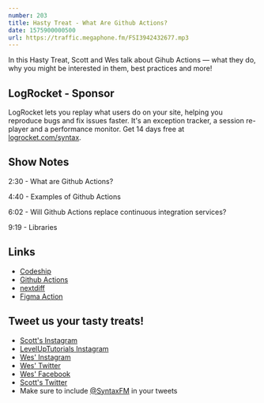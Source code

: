 ```yaml
---
number: 203
title: Hasty Treat - What Are Github Actions?
date: 1575900000500
url: https://traffic.megaphone.fm/FSI3942432677.mp3
---
```


In this Hasty Treat, Scott and Wes talk about Gihub Actions — what they do, why you might be interested in them, best practices and more!

## LogRocket - Sponsor
LogRocket lets you replay what users do on your site, helping you reproduce bugs and fix issues faster. It's an exception tracker, a session re-player and a performance monitor. Get 14 days free at [logrocket.com/syntax](https://logrocket.com/syntax).

## Show Notes

2:30 - What are Github Actions?

4:40 - Examples of Github Actions

6:02 - Will Github Actions replace continuous integration services?

9:19 - Libraries

## Links
* [Codeship](https://codeship.com/)
* [Github Actions](https://github.com/marketplace?type=actions)
* [nextdiff](https://github.com/zeit/nextdiff/blob/master/screenshot.js)
* [Figma Action](https://github.com/marketplace/actions/figma-action)

## Tweet us your tasty treats!
* [Scott's Instagram](https://www.instagram.com/stolinski/)
* [LevelUpTutorials Instagram](https://www.instagram.com/LevelUpTutorials/)
* [Wes' Instagram](https://www.instagram.com/wesbos/)
* [Wes' Twitter](https://twitter.com/wesbos)
* [Wes' Facebook](https://www.facebook.com/wesbos.developer)
* [Scott's Twitter](https://twitter.com/stolinski)
* Make sure to include [@SyntaxFM](https://twitter.com/SyntaxFM) in your tweets